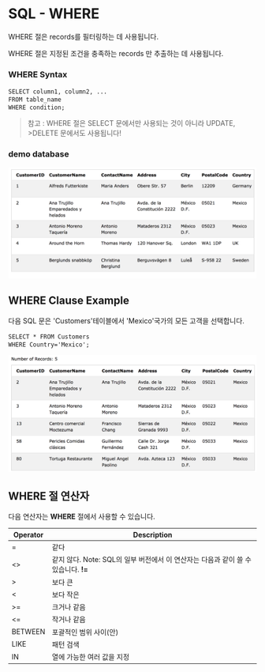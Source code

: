 # SQL - WHERE

WHERE 절은 records를 필터링하는 데 사용됩니다. 

WHERE 절은 지정된 조건을 충족하는 records 만 추출하는 데 사용됩니다.


### WHERE Syntax

```
SELECT column1, column2, ...
FROM table_name
WHERE condition;
```

>참고 : WHERE 절은 SELECT 문에서만 사용되는 것이 아니라 UPDATE, >DELETE 문에서도 사용됩니다!

### demo database

![](./images/demo-database.png)

## WHERE Clause Example

다음 SQL 문은 'Customers'테이블에서 'Mexico'국가의 모든 고객을 선택합니다.

```
SELECT * FROM Customers
WHERE Country='Mexico';
```

![](./images/mexico.png)

## WHERE 절 연산자

다음 연산자는 **WHERE** 절에서 사용할 수 있습니다.

|Operator|	Description|
-----|-------
|=	|같다|
|<>	|같지 않다. Note: SQL의 일부 버전에서 이 연산자는 다음과 같이 쓸 수 있습니다. **!=** |
|>	|보다 큰|
|<	|보다 작은|
|>=	|크거나 같음|
|<=	|작거나 같음|
|BETWEEN|	포괄적인 범위 사이(안) |
|LIKE|	패턴 검색|
|IN	|열에 가능한 여러 값을 지정|



